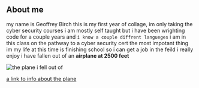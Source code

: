 ## About me

my name is Geoffrey Birch
this is my first year of collage, im only taking the cyber security courses
i am mostly self taught but i have been wrighting code for a couple years and `i know a couple diffrent langueges`
i am in this class on the pathway to a cyber security cert 
the most impotant thing im my life at this time is finishing school so i can get a job in the feild i really enjoy 
i have fallen out of an **airplane at 2500 feet** 


![the plane i fell out of](https://i.ytimg.com/vi/JUnlZhLkORw/maxresdefault.jpg)


[a link to info about the plane](https://en.wikipedia.org/wiki/Boeing_C-17_Globemaster_III)
